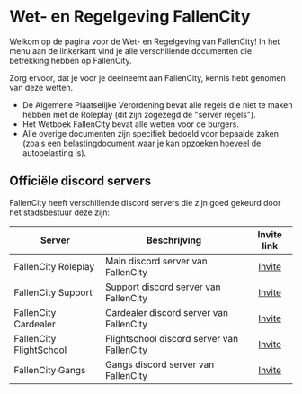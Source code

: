# Wet- en Regelgeving FallenCity

Welkom op de pagina voor de Wet- en Regelgeving van FallenCity!
In het menu aan de linkerkant vind je alle verschillende documenten die betrekking hebben op FallenCity.

Zorg ervoor, dat je voor je deelneemt aan FallenCity, kennis hebt genomen van deze wetten.

- De Algemene Plaatselijke Verordening bevat alle regels die niet te maken hebben met de Roleplay (dit zijn zogezegd de "server regels").
- Het Wetboek FallenCity bevat alle wetten voor de burgers.
- Alle overige documenten zijn specifiek bedoeld voor bepaalde zaken (zoals een belastingdocument waar je kan opzoeken hoeveel de autobelasting is).

## Officiële discord servers

FallenCity heeft verschillende discord servers die zijn goed gekeurd door het stadsbestuur deze zijn:

| Server | Beschrijving | Invite link |
|---|---|:---:|
|FallenCity Roleplay| Main discord server van FallenCity | [Invite](https://discord.gg/93653cYFQp) |
|FallenCity Support| Support discord server van FallenCity | [Invite](https://discord.gg/cTkSEEZeH2) |
|FallenCity Cardealer| Cardealer discord server van FallenCity | [Invite](https://discord.gg/2dBuAd3Gkj) |
|FallenCity FlightSchool| Flightschool discord server van FallenCity | [Invite](https://discord.gg/5K2qx89Mq5) |
|FallenCity Gangs| Gangs discord server van FallenCity | [Invite](https://discord.gg/2yCXRSa94t) |
